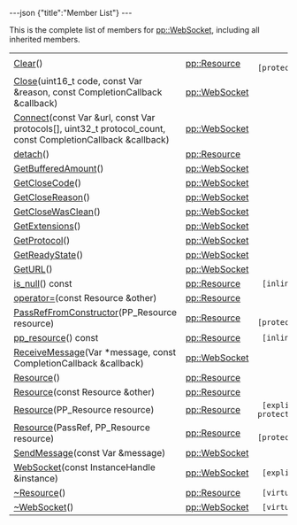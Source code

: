 ---json {"title":"Member List"} ---

This is the complete list of members for <a href="/docs/native-client/pepper_dev/cpp/classpp_1_1_web_socket/" class="el">pp::WebSocket</a>, including all inherited members.

<table><tbody><tr class="odd"><td><a href="/docs/native-client/pepper_dev/cpp/classpp_1_1_resource#ad4016f37d3022863ca0188acb26ac9c4" class="el">Clear</a>()</td><td><a href="/docs/native-client/pepper_dev/cpp/classpp_1_1_resource/" class="el">pp::Resource</a></td><td><code> [protected]</code></td></tr><tr class="even"><td><a href="/docs/native-client/pepper_dev/cpp/classpp_1_1_web_socket#ae7913ea4019cc2a10c9a0390c5959071" class="el">Close</a>(uint16_t code, const Var &amp;reason, const CompletionCallback &amp;callback)</td><td><a href="/docs/native-client/pepper_dev/cpp/classpp_1_1_web_socket/" class="el">pp::WebSocket</a></td><td></td></tr><tr class="odd"><td><a href="/docs/native-client/pepper_dev/cpp/classpp_1_1_web_socket#ad8471399bfca7df23b87ded733d53141" class="el">Connect</a>(const Var &amp;url, const Var protocols[], uint32_t protocol_count, const CompletionCallback &amp;callback)</td><td><a href="/docs/native-client/pepper_dev/cpp/classpp_1_1_web_socket/" class="el">pp::WebSocket</a></td><td></td></tr><tr class="even"><td><a href="/docs/native-client/pepper_dev/cpp/classpp_1_1_resource#a81b9246381bdddacca3ac25f6ded2bfd" class="el">detach</a>()</td><td><a href="/docs/native-client/pepper_dev/cpp/classpp_1_1_resource/" class="el">pp::Resource</a></td><td></td></tr><tr class="odd"><td><a href="/docs/native-client/pepper_dev/cpp/classpp_1_1_web_socket#aee920e33ef266c51ffdaeba8d6924e19" class="el">GetBufferedAmount</a>()</td><td><a href="/docs/native-client/pepper_dev/cpp/classpp_1_1_web_socket/" class="el">pp::WebSocket</a></td><td></td></tr><tr class="even"><td><a href="/docs/native-client/pepper_dev/cpp/classpp_1_1_web_socket#ab1bb565b7800fd3c147177e4e3a3466f" class="el">GetCloseCode</a>()</td><td><a href="/docs/native-client/pepper_dev/cpp/classpp_1_1_web_socket/" class="el">pp::WebSocket</a></td><td></td></tr><tr class="odd"><td><a href="/docs/native-client/pepper_dev/cpp/classpp_1_1_web_socket#a27c9cf6d130706fcc5e6fe2f9ed51a7b" class="el">GetCloseReason</a>()</td><td><a href="/docs/native-client/pepper_dev/cpp/classpp_1_1_web_socket/" class="el">pp::WebSocket</a></td><td></td></tr><tr class="even"><td><a href="/docs/native-client/pepper_dev/cpp/classpp_1_1_web_socket#a092b63f716b3e02fc8ec0696ac58df84" class="el">GetCloseWasClean</a>()</td><td><a href="/docs/native-client/pepper_dev/cpp/classpp_1_1_web_socket/" class="el">pp::WebSocket</a></td><td></td></tr><tr class="odd"><td><a href="/docs/native-client/pepper_dev/cpp/classpp_1_1_web_socket#ab22093b22b7ceea6957047e1cb5967d2" class="el">GetExtensions</a>()</td><td><a href="/docs/native-client/pepper_dev/cpp/classpp_1_1_web_socket/" class="el">pp::WebSocket</a></td><td></td></tr><tr class="even"><td><a href="/docs/native-client/pepper_dev/cpp/classpp_1_1_web_socket#a1c4b81bb05d30fdef67a07ac904abf0f" class="el">GetProtocol</a>()</td><td><a href="/docs/native-client/pepper_dev/cpp/classpp_1_1_web_socket/" class="el">pp::WebSocket</a></td><td></td></tr><tr class="odd"><td><a href="/docs/native-client/pepper_dev/cpp/classpp_1_1_web_socket#afa09ce5acb5f7f168f17b8b3f5939317" class="el">GetReadyState</a>()</td><td><a href="/docs/native-client/pepper_dev/cpp/classpp_1_1_web_socket/" class="el">pp::WebSocket</a></td><td></td></tr><tr class="even"><td><a href="/docs/native-client/pepper_dev/cpp/classpp_1_1_web_socket#ab76ccebfe20facff03464e71f4af7719" class="el">GetURL</a>()</td><td><a href="/docs/native-client/pepper_dev/cpp/classpp_1_1_web_socket/" class="el">pp::WebSocket</a></td><td></td></tr><tr class="odd"><td><a href="/docs/native-client/pepper_dev/cpp/classpp_1_1_resource#a859068e34cdc2dc0b78754c255323aa9" class="el">is_null</a>() const</td><td><a href="/docs/native-client/pepper_dev/cpp/classpp_1_1_resource/" class="el">pp::Resource</a></td><td><code> [inline]</code></td></tr><tr class="even"><td><a href="/docs/native-client/pepper_dev/cpp/classpp_1_1_resource#aaf808a98bdaa7998d82e19514aa87423" class="el">operator=</a>(const Resource &amp;other)</td><td><a href="/docs/native-client/pepper_dev/cpp/classpp_1_1_resource/" class="el">pp::Resource</a></td><td></td></tr><tr class="odd"><td><a href="/docs/native-client/pepper_dev/cpp/classpp_1_1_resource#a3eda014529127a818df8d5bb5ec2fdf0" class="el">PassRefFromConstructor</a>(PP_Resource resource)</td><td><a href="/docs/native-client/pepper_dev/cpp/classpp_1_1_resource/" class="el">pp::Resource</a></td><td><code> [protected]</code></td></tr><tr class="even"><td><a href="/docs/native-client/pepper_dev/cpp/classpp_1_1_resource#a46a6123de0b007ad3fcb6f666534ccb4" class="el">pp_resource</a>() const</td><td><a href="/docs/native-client/pepper_dev/cpp/classpp_1_1_resource/" class="el">pp::Resource</a></td><td><code> [inline]</code></td></tr><tr class="odd"><td><a href="/docs/native-client/pepper_dev/cpp/classpp_1_1_web_socket#a1eb972115700589ebf6998db4f411c56" class="el">ReceiveMessage</a>(Var *message, const CompletionCallback &amp;callback)</td><td><a href="/docs/native-client/pepper_dev/cpp/classpp_1_1_web_socket/" class="el">pp::WebSocket</a></td><td></td></tr><tr class="even"><td><a href="/docs/native-client/pepper_dev/cpp/classpp_1_1_resource#a56679e93a58101c8dce5dc510811a094" class="el">Resource</a>()</td><td><a href="/docs/native-client/pepper_dev/cpp/classpp_1_1_resource/" class="el">pp::Resource</a></td><td></td></tr><tr class="odd"><td><a href="/docs/native-client/pepper_dev/cpp/classpp_1_1_resource#ab0f664099ca06367180f220ea7e0b831" class="el">Resource</a>(const Resource &amp;other)</td><td><a href="/docs/native-client/pepper_dev/cpp/classpp_1_1_resource/" class="el">pp::Resource</a></td><td></td></tr><tr class="even"><td><a href="/docs/native-client/pepper_dev/cpp/classpp_1_1_resource#a555de93fdf4793f7db1183bf71d20580" class="el">Resource</a>(PP_Resource resource)</td><td><a href="/docs/native-client/pepper_dev/cpp/classpp_1_1_resource/" class="el">pp::Resource</a></td><td><code> [explicit, protected]</code></td></tr><tr class="odd"><td><a href="/docs/native-client/pepper_dev/cpp/classpp_1_1_resource#a907d3d6b7e292587c8cb9ff30d0a418d" class="el">Resource</a>(PassRef, PP_Resource resource)</td><td><a href="/docs/native-client/pepper_dev/cpp/classpp_1_1_resource/" class="el">pp::Resource</a></td><td><code> [protected]</code></td></tr><tr class="even"><td><a href="/docs/native-client/pepper_dev/cpp/classpp_1_1_web_socket#a276b1aae76ba9d899475aaf9c2cd4f28" class="el">SendMessage</a>(const Var &amp;message)</td><td><a href="/docs/native-client/pepper_dev/cpp/classpp_1_1_web_socket/" class="el">pp::WebSocket</a></td><td></td></tr><tr class="odd"><td><a href="/docs/native-client/pepper_dev/cpp/classpp_1_1_web_socket#aeaac3a412a9015a9378beec9f42d5809" class="el">WebSocket</a>(const InstanceHandle &amp;instance)</td><td><a href="/docs/native-client/pepper_dev/cpp/classpp_1_1_web_socket/" class="el">pp::WebSocket</a></td><td><code> [explicit]</code></td></tr><tr class="even"><td><a href="/docs/native-client/pepper_dev/cpp/classpp_1_1_resource#a081165265e2bd8217eaa2be2aeeb3aa3" class="el">~Resource</a>()</td><td><a href="/docs/native-client/pepper_dev/cpp/classpp_1_1_resource/" class="el">pp::Resource</a></td><td><code> [virtual]</code></td></tr><tr class="odd"><td><a href="/docs/native-client/pepper_dev/cpp/classpp_1_1_web_socket#aa4810e4b945c1fc92493dc206eb35c09" class="el">~WebSocket</a>()</td><td><a href="/docs/native-client/pepper_dev/cpp/classpp_1_1_web_socket/" class="el">pp::WebSocket</a></td><td><code> [virtual]</code></td></tr></tbody></table>
